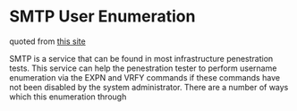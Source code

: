 # SMTP User Enumeration
quoted from [this site](https://pentestlab.blog/2012/11/20/smtp-user-enumeration/)

SMTP is a service that can be found in most infrastructure penestration tests. This service can help the penestration tester to perform username enumeration via the EXPN and VRFY commands if these commands have not been disabled by the system administrator. There are a number of ways which this enumeration through 

<!--stackedit_data:
eyJoaXN0b3J5IjpbLTk4NTQ0MDQ5MCwyMDE0MjEwOTAzXX0=
-->